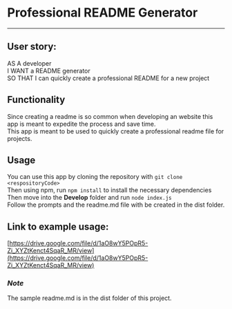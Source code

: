 # Professional README Generator 

***

## User story:

AS A developer\
I WANT a README generator\
SO THAT I can quickly create a professional README for a new project

## Functionality 

Since creating a readme is so common when developing an website this app is meant to expedite the process and save time.\
This app is meant to be used to quickly create a professional readme file for projects.

## Usage

You can use this app by cloning the repository with ```git clone <respositoryCode>```\
Then using npm, run ```npm install``` to install the necessary dependencies\
Then move into the **Develop** folder and run ```node index.js```\
Follow the prompts and the readme.md file with be created in the dist folder.

## Link to example usage: 

[https://drive.google.com/file/d/1aO8wY5POpR5-Zi_XYZtKenct4SqaR_MR/view](https://drive.google.com/file/d/1aO8wY5POpR5-Zi_XYZtKenct4SqaR_MR/view)

### *Note*

 The sample readme.md is in the dist folder of this project.